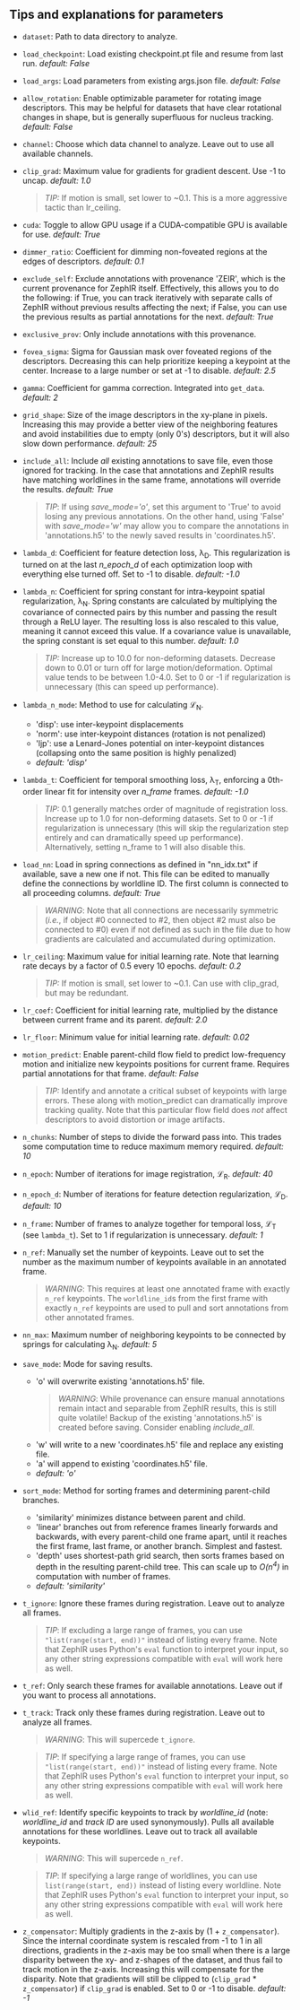 ## Tips and explanations for parameters

- `dataset`: Path to data directory to analyze.
- `load_checkpoint`: Load existing checkpoint.pt file and resume from last run. *default: False*
- `load_args`: Load parameters from existing args.json file. *default: False*
- `allow_rotation`: Enable optimizable parameter for rotating image descriptors. This may be helpful for datasets that have clear rotational changes in shape, but is generally superfluous for nucleus tracking. *default: False*
- `channel`: Choose which data channel to analyze. Leave out to use all available channels.
- `clip_grad`: Maximum value for gradients for gradient descent. Use -1 to uncap. *default: 1.0*
    > *TIP:* If motion is small, set lower to ~0.1. This is a more aggressive tactic than lr_ceiling.
- `cuda`: Toggle to allow GPU usage if a CUDA-compatible GPU is available for use. *default: True*
- `dimmer_ratio`: Coefficient for dimming non-foveated regions at the edges of descriptors. *default: 0.1*
- `exclude_self`: Exclude annotations with provenance 'ZEIR', which is the current provenance for ZephIR itself. Effectively, this allows you to do the following: if True, you can track iteratively with separate calls of ZephIR without previous results affecting the next; if False, you can use the previous results as partial annotations for the next. *default: True*
- `exclusive_prov`: Only include annotations with this provenance.
- `fovea_sigma`: Sigma for Gaussian mask over foveated regions of the descriptors. Decreasing this can help prioritize keeping a keypoint at the center. Increase to a large number or set at -1 to disable. *default: 2.5*
- `gamma`: Coefficient for gamma correction. Integrated into `get_data`. *default: 2*
- `grid_shape`: Size of the image descriptors in the xy-plane in pixels. Increasing this may provide a better view of the neighboring features and avoid instabilities due to empty (only 0's) descriptors, but it will also slow down performance. *default: 25*
- `include_all`: Include *all* existing annotations to save file, even those ignored for tracking. In the case that annotations and ZephIR results have matching worldlines in the same frame, annotations will override the results. *default: True*
    > *TIP*: If using *save_mode='o'*, set this argument to 'True' to avoid losing any previous annotations. On the other hand, using 'False' with *save_mode='w'* may allow you to compare the annotations in 'annotations.h5' to the newly saved results in 'coordinates.h5'.
- `lambda_d`: Coefficient for feature detection loss, &lambda;<sub>D</sub>. This regularization is turned on at the last *n_epoch_d* of each optimization loop with everything else turned off. Set to -1 to disable. *default: -1.0*
- `lambda_n`: Coefficient for spring constant for intra-keypoint spatial regularization, &lambda;<sub>N</sub>. Spring constants are calculated by multiplying the covariance of connected pairs by this number and passing the result through a ReLU layer. The resulting loss is also rescaled to this value, meaning it cannot exceed this value. If a covariance value is unavailable, the spring constant is set equal to this number. *default: 1.0*
    > *TIP:* Increase up to 10.0 for non-deforming datasets. Decrease down to 0.01 or turn off for large motion/deformation. Optimal value tends to be between 1.0-4.0. Set to 0 or -1 if regularization is unnecessary (this can speed up performance).
- `lambda_n_mode`: Method to use for calculating $\mathcal{L}$<sub>N</sub>.
    - 'disp': use inter-keypoint displacements
    - 'norm': use inter-keypoint distances (rotation is not penalized)
    - 'ljp': use a Lenard-Jones potential on inter-keypoint distances (collapsing onto the same position is highly penalized)
    - *default: 'disp'*
- `lambda_t`: Coefficient for temporal smoothing loss, &lambda;<sub>T</sub>, enforcing a 0th-order linear fit for intensity over *n_frame* frames. *default: -1.0*
    > *TIP:* 0.1 generally matches order of magnitude of registration loss. Increase up to 1.0 for non-deforming datasets. Set to 0 or -1 if regularization is unnecessary (this will skip the regularization step entirely and can dramatically speed up performance). Alternatively, setting n_frame to 1 will also disable this.
- `load_nn`: Load in spring connections as defined in "nn_idx.txt" if available, save a new one if not. This file can be edited to manually define the connections by worldline ID. The first column is connected to all proceeding columns. *default: True*
    > *WARNING*: Note that all connections are necessarily symmetric (*i.e.*, if object #0 connected to #2, then object #2 must also be connected to #0) even if not defined as such in the file due to how gradients are calculated and accumulated during optimization.
- `lr_ceiling`: Maximum value for initial learning rate. Note that learning rate decays by a factor of 0.5 every 10 epochs. *default: 0.2*
    > *TIP:* If motion is small, set lower to ~0.1. Can use with clip_grad, but may be redundant.
- `lr_coef`: Coefficient for initial learning rate, multiplied by the distance between current frame and its parent. *default: 2.0*
- `lr_floor`: Minimum value for initial learning rate. *default: 0.02*
- `motion_predict`: Enable parent-child flow field to predict low-frequency motion and initialize new keypoints positions for current frame. Requires partial annotations for that frame. *default: False*
    > *TIP:* Identify and annotate a critical subset of keypoints with large errors. These along with motion_predict can dramatically improve tracking quality. Note that this particular flow field does *not* affect descriptors to avoid distortion or image artifacts.
- `n_chunks`: Number of steps to divide the forward pass into. This trades some computation time to reduce maximum memory required. *default: 10*
- `n_epoch`: Number of iterations for image registration, $\mathcal{L}$<sub>R</sub>. *default: 40*
- `n_epoch_d`: Number of iterations for feature detection regularization, $\mathcal{L}$<sub>D</sub>. *default: 10*
- `n_frame`: Number of frames to analyze together for temporal loss, $\mathcal{L}$<sub>T</sub> (see `lambda_t`). Set to 1 if regularization is unnecessary. *default: 1*
- `n_ref`: Manually set the number of keypoints. Leave out to set the number as the maximum number of keypoints available in an annotated frame.
    > *WARNING*: This requires at least one annotated frame with exactly `n_ref` keypoints. The `worldline_id`s from the first frame with exactly `n_ref` keypoints are used to pull and sort annotations from other annotated frames.
- `nn_max`: Maximum number of neighboring keypoints to be connected by springs for calculating &lambda;<sub>N</sub>. *default: 5*
- `save_mode`: Mode for saving results. 
    - 'o' will overwrite existing 'annotations.h5' file.
      > *WARNING*: While provenance can ensure manual annotations remain intact and separable from ZephIR results, this is still quite volatile! Backup of the existing 'annotations.h5' is created before saving. Consider enabling *include_all*. 
    - 'w' will write to a new 'coordinates.h5' file and replace any existing file. 
    - 'a' will append to existing 'coordinates.h5' file. 
    - *default: 'o'*
- `sort_mode`: Method for sorting frames and determining parent-child branches. 
    - 'similarity' minimizes distance between parent and child.
    - 'linear' branches out from reference frames linearly forwards and backwards, with every parent-child one frame apart, until it reaches the first frame, last frame, or another branch. Simplest and fastest.
    - 'depth' uses shortest-path grid search, then sorts frames based on depth in the resulting parent-child tree. This can scale up to *O(n<sup>4</sup>)* in computation with number of frames.
    - *default: 'similarity'*
- `t_ignore`: Ignore these frames during registration. Leave out to analyze all frames.
    > *TIP*: If excluding a large range of frames, you can use `"list(range(start, end))"` instead of listing every frame. Note that ZephIR uses Python's `eval` function to interpret your input, so any other string expressions compatible with `eval` will work here as well.
- `t_ref`: Only search these frames for available annotations. Leave out if you want to process all annotations.
- `t_track`: Track only these frames during registration. Leave out to analyze all frames.
    > *WARNING*: This will supercede `t_ignore`.

    > *TIP*: If specifying a large range of frames, you can use `"list(range(start, end))"` instead of listing every frame. Note that ZephIR uses Python's `eval` function to interpret your input, so any other string expressions compatible with `eval` will work here as well.
- `wlid_ref`: Identify specific keypoints to track by *worldline_id* (note: *worldline_id* and *track ID* are used synonymously). Pulls all available annotations for these worldlines. Leave out to track all available keypoints.
    > *WARNING*: This will supercede `n_ref`.

    > *TIP*: If specifying a large range of worldlines, you can use `list(range(start, end))` instead of listing every worldline. Note that ZephIR uses Python's `eval` function to interpret your input, so any other string expressions compatible with `eval` will work here as well.
- `z_compensator`: Multiply gradients in the z-axis by (1 + `z_compensator`). Since the internal coordinate system is rescaled from -1 to 1 in all directions, gradients in the z-axis may be too small when there is a large disparity between the xy- and z-shapes of the dataset, and thus fail to track motion in the z-axis. Increasing this will compensate for the disparity. Note that gradients will still be clipped to (`clip_grad` * `z_compensator`) if `clip_grad` is enabled. Set to 0 or -1 to disable. *default: -1*

